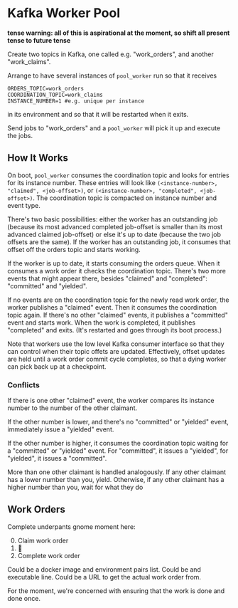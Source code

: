 # Kafka Worker Pool

__tense warning: all of this is aspirational at the moment,
so shift all present tense to future tense__

Create two topics in Kafka,
one called e.g. "work_orders",
and another "work_claims".

Arrange to have
several instances of `pool_worker` run so that
it receives

```
ORDERS_TOPIC=work_orders
COORDINATION_TOPIC=work_claims
INSTANCE_NUMBER=1 #e.g. unique per instance
```

in its environment
and so that it will be restarted when it exits.

Send jobs to "work_orders" and
a `pool_worker` will pick it up and execute the jobs.

## How It Works

On boot, `pool_worker` consumes the coordination topic
and looks for entries for its instance number.
These entries will look like
`(<instance-number>, "claimed", <job-offset>)`, or
`(<instance-number>, "completed", <job-offset>)`.
The coordination topic is compacted on instance number and event type.

There's two basic possibilities: either the worker has an outstanding job
(because its most advanced completed job-offset
is smaller than
its most advanced claimed job-offset)
or else it's up to date
(because the two job offsets are the same).
If the worker has an outstanding job,
it consumes that offset off the orders topic
and starts working.

If the worker is up to date,
it starts consuming the orders queue.
When it consumes a work order
it checks the coordination topic.
There's two more events that might appear there,
besides "claimed" and "completed":
"committed" and "yielded".

If no events are on the coordination topic
for the newly read work order,
the worker publishes a "claimed" event.
Then it consumes the coordination topic again.
If there's no other "claimed" events,
it publishes a "committed" event
and starts work.
When the work is completed,
it publishes "completed" and exits.
(It's restarted and goes through its boot process.)

Note that workers use
the low level Kafka consumer interface
so that they can control when
their topic offets are updated.
Effectively, offset updates
are held until a work order commit cycle completes,
so that a dying worker can
pick back up at a checkpoint.

### Conflicts

If there is one other "claimed" event,
the worker compares its instance number
to the number of the other claimant.

If the other number is lower,
and there's no "committed" or "yielded" event,
immediately issue a "yielded" event.

If the other number is higher,
it consumes the coordination topic
waiting for a "committed" or "yielded" event.
For "committed", it issues a "yielded",
for "yielded", it issues a "committed".

More than one other claimant is handled analogously.
If any other claimant has a lower number than you, yield.
Otherwise, if any other claimant has a higher number than you,
wait for what they do

## Work Orders

Complete underpants gnome moment here:

0. Claim work order
0. :shrug:
0. Complete work order

Could be a docker image and environment pairs list.
Could be and executable line.
Could be a URL to get the actual work order from.

For the moment, we're concerned with ensuring that the work is done and done once.

